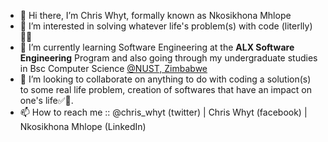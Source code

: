 - 👋 Hi there, I’m Chris Whyt, formally known as Nkosikhona Mhlope
- 👀 I’m interested in solving whatever life's problem(s) with code (literlly)👩‍💻
- 🌱 I’m currently learning Software Engineering at the **ALX Software Engineering** Program and also going through my undergraduate studies in Bsc Computer Science [@NUST, Zimbabwe](https://www.nust.ac.zw/)
- 💞️ I’m looking to collaborate on anything to do with coding a solution(s) to some real life problem, creation of softwares that have an impact on one's life✅💯.
- 📫 How to reach me :: @chris_whyt (twitter) | Chris Whyt (facebook) |  Nkosikhona Mhlope (LinkedIn)

<!---
God-FearingCoder01/God-FearingCoder01 is a ✨ special ✨ repository because its `README.md` (this file) appears on your GitHub profile.
You can click the Preview link to take a look at your changes.
--->
